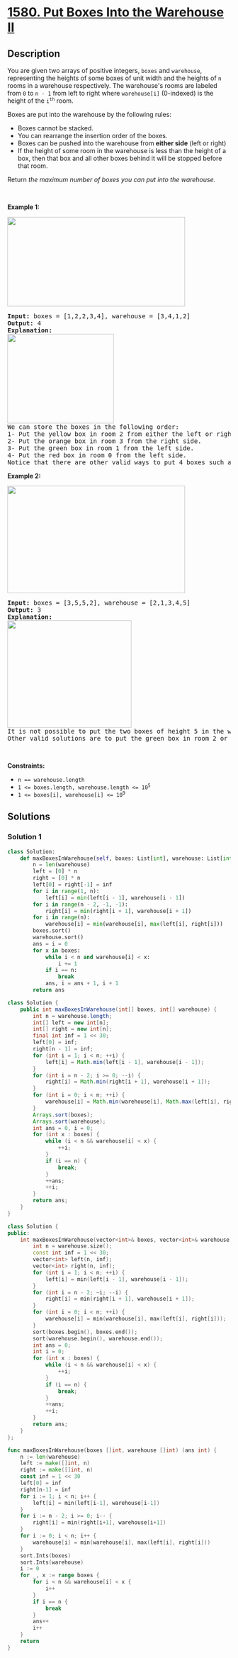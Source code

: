 # [1580. Put Boxes Into the Warehouse II](https://leetcode.com/problems/put-boxes-into-the-warehouse-ii)


## Description

<p>You are given two arrays of positive integers, <code>boxes</code> and <code>warehouse</code>, representing the heights of some boxes of unit width and the heights of <code>n</code> rooms in a warehouse respectively. The warehouse&#39;s rooms are labeled from <code>0</code> to <code>n - 1</code> from left to right where <code>warehouse[i]</code> (0-indexed) is the height of the <code>i<sup>th</sup></code> room.</p>

<p>Boxes are put into the warehouse by the following rules:</p>

<ul>
	<li>Boxes cannot be stacked.</li>
	<li>You can rearrange the insertion order of the boxes.</li>
	<li>Boxes can be pushed into the warehouse from <strong>either side</strong> (left or right)</li>
	<li>If the height of some room in the warehouse is less than the height of a box, then that box and all other boxes behind it will be stopped before that room.</li>
</ul>

<p>Return <em>the maximum number of boxes you can put into the warehouse.</em></p>

<p>&nbsp;</p>
<p><strong class="example">Example 1:</strong></p>
<img alt="" src="https://spcdn.pages.dev/leetcode/problems/1580.Put%20Boxes%20Into%20the%20Warehouse%20II/images/22.png" style="width: 401px; height: 202px;" />
<pre>
<strong>Input:</strong> boxes = [1,2,2,3,4], warehouse = [3,4,1,2]
<strong>Output:</strong> 4
<strong>Explanation:</strong>
<img alt="" src="https://spcdn.pages.dev/leetcode/problems/1580.Put%20Boxes%20Into%20the%20Warehouse%20II/images/22-1.png" style="width: 240px; height: 202px;" />
We can store the boxes in the following order:
1- Put the yellow box in room 2 from either the left or right side.
2- Put the orange box in room 3 from the right side.
3- Put the green box in room 1 from the left side.
4- Put the red box in room 0 from the left side.
Notice that there are other valid ways to put 4 boxes such as swapping the red and green boxes or the red and orange boxes.
</pre>

<p><strong class="example">Example 2:</strong></p>
<img alt="" src="https://spcdn.pages.dev/leetcode/problems/1580.Put%20Boxes%20Into%20the%20Warehouse%20II/images/22-2.png" style="width: 401px; height: 242px;" />
<pre>
<strong>Input:</strong> boxes = [3,5,5,2], warehouse = [2,1,3,4,5]
<strong>Output:</strong> 3
<strong>Explanation:</strong>
<img alt="" src="https://spcdn.pages.dev/leetcode/problems/1580.Put%20Boxes%20Into%20the%20Warehouse%20II/images/22-3.png" style="width: 280px; height: 242px;" />
It is not possible to put the two boxes of height 5 in the warehouse since there&#39;s only 1 room of height &gt;= 5.
Other valid solutions are to put the green box in room 2 or to put the orange box first in room 2 before putting the green and red boxes.
</pre>

<p>&nbsp;</p>
<p><strong>Constraints:</strong></p>

<ul>
	<li><code>n == warehouse.length</code></li>
	<li><code>1 &lt;= boxes.length, warehouse.length &lt;= 10<sup>5</sup></code></li>
	<li><code>1 &lt;= boxes[i], warehouse[i] &lt;= 10<sup>9</sup></code></li>
</ul>

## Solutions

### Solution 1

<!-- tabs:start -->

```python
class Solution:
    def maxBoxesInWarehouse(self, boxes: List[int], warehouse: List[int]) -> int:
        n = len(warehouse)
        left = [0] * n
        right = [0] * n
        left[0] = right[-1] = inf
        for i in range(1, n):
            left[i] = min(left[i - 1], warehouse[i - 1])
        for i in range(n - 2, -1, -1):
            right[i] = min(right[i + 1], warehouse[i + 1])
        for i in range(n):
            warehouse[i] = min(warehouse[i], max(left[i], right[i]))
        boxes.sort()
        warehouse.sort()
        ans = i = 0
        for x in boxes:
            while i < n and warehouse[i] < x:
                i += 1
            if i == n:
                break
            ans, i = ans + 1, i + 1
        return ans
```

```java
class Solution {
    public int maxBoxesInWarehouse(int[] boxes, int[] warehouse) {
        int n = warehouse.length;
        int[] left = new int[n];
        int[] right = new int[n];
        final int inf = 1 << 30;
        left[0] = inf;
        right[n - 1] = inf;
        for (int i = 1; i < n; ++i) {
            left[i] = Math.min(left[i - 1], warehouse[i - 1]);
        }
        for (int i = n - 2; i >= 0; --i) {
            right[i] = Math.min(right[i + 1], warehouse[i + 1]);
        }
        for (int i = 0; i < n; ++i) {
            warehouse[i] = Math.min(warehouse[i], Math.max(left[i], right[i]));
        }
        Arrays.sort(boxes);
        Arrays.sort(warehouse);
        int ans = 0, i = 0;
        for (int x : boxes) {
            while (i < n && warehouse[i] < x) {
                ++i;
            }
            if (i == n) {
                break;
            }
            ++ans;
            ++i;
        }
        return ans;
    }
}
```

```cpp
class Solution {
public:
    int maxBoxesInWarehouse(vector<int>& boxes, vector<int>& warehouse) {
        int n = warehouse.size();
        const int inf = 1 << 30;
        vector<int> left(n, inf);
        vector<int> right(n, inf);
        for (int i = 1; i < n; ++i) {
            left[i] = min(left[i - 1], warehouse[i - 1]);
        }
        for (int i = n - 2; ~i; --i) {
            right[i] = min(right[i + 1], warehouse[i + 1]);
        }
        for (int i = 0; i < n; ++i) {
            warehouse[i] = min(warehouse[i], max(left[i], right[i]));
        }
        sort(boxes.begin(), boxes.end());
        sort(warehouse.begin(), warehouse.end());
        int ans = 0;
        int i = 0;
        for (int x : boxes) {
            while (i < n && warehouse[i] < x) {
                ++i;
            }
            if (i == n) {
                break;
            }
            ++ans;
            ++i;
        }
        return ans;
    }
};
```

```go
func maxBoxesInWarehouse(boxes []int, warehouse []int) (ans int) {
	n := len(warehouse)
	left := make([]int, n)
	right := make([]int, n)
	const inf = 1 << 30
	left[0] = inf
	right[n-1] = inf
	for i := 1; i < n; i++ {
		left[i] = min(left[i-1], warehouse[i-1])
	}
	for i := n - 2; i >= 0; i-- {
		right[i] = min(right[i+1], warehouse[i+1])
	}
	for i := 0; i < n; i++ {
		warehouse[i] = min(warehouse[i], max(left[i], right[i]))
	}
	sort.Ints(boxes)
	sort.Ints(warehouse)
	i := 0
	for _, x := range boxes {
		for i < n && warehouse[i] < x {
			i++
		}
		if i == n {
			break
		}
		ans++
		i++
	}
	return
}
```

<!-- tabs:end -->

<!-- end -->
